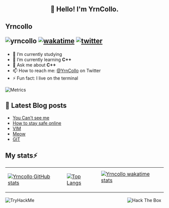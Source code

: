 <h2 align="center">👋 Hello! I'm YrnCollo.</h2>

## Yrncollo <p align="left"> <img src="https://komarev.com/ghpvc/?username=yrncollo" alt="yrncollo"/> [![wakatime](https://wakatime.com/badge/user/29b6af22-e962-46be-ba76-90205ebd51af.svg)](https://wakatime.com/@29b6af22-e962-46be-ba76-90205ebd51af) [![twitter](https://img.shields.io/twitter/follow/Yrn_Collo?label=followers&logo=twitter&color=%23007ec6&style=plastic)](https://twitter.com/Yrn_Collo)</p>
 
- 🔭 I’m currently studying
- 🌱 I’m currently learning **C++**
- 💬 Ask me about **C++**
- 📫 How to reach me: [@YrnCollo](https://twitter.com/Yrn_Collo) on Twitter
- ⚡ Fun fact: I live on the terminal

![Metrics](https://metrics.lecoq.io/yrncollo?template=classic&introduction=1&tweets=1&base=header%2C%20activity%2C%20community%2C%20repositories%2C%20metadata&base.indepth=false&base.hireable=false&base.skip=false&introduction=false&introduction.title=true&tweets=false&tweets.user=Yrn_Collo&tweets.attachments=false&tweets.limit=2&config.timezone=Africa%2FNairobi)
<!---
🔗 &nbsp;**Connect with me**
<a href="https://twitter.com/Yrn_Collo" target="blank"><img align="center" src="https://raw.githubusercontent.com/rahuldkjain/github-profile-readme-generator/master/src/images/icons/Social/twitter.svg" alt="gautamkrishnar" height="30" width="40" /></a>
<a href="https://linkedin.com/in/collins-ngeno" target="blank"><img align="center" src="https://raw.githubusercontent.com/rahuldkjain/github-profile-readme-generator/master/src/images/icons/Social/linked-in-alt.svg" alt="gautamkrishnar" height="30" width="40" /></a> -->

## 📖 Latest Blog posts
<!-- YRNCOLLO:START -->
- [You Can&#39;t see me](https://yrncollo.com/posts/you-cant-c-me/)
- [How to stay safe online](https://yrncollo.com/posts/online-safety/)
- [VIM](https://yrncollo.com/posts/Vim/)
- [Meow](https://yrncollo.com/posts/Meow/)
- [GIT](https://yrncollo.com/posts/git/)
<!-- YRNCOLLO:END -->

## My stats⚡ 
<table>
  <tr>
    <td>
        
[![Yrncollo GitHub stats](https://github-readme-stats.vercel.app/api?username=yrncollo&show_icons=true&theme=react&bg_color=0D1117&color=5BCDEC&line=5BCDEC&point=FFFFFF&hide_border=true&repo=github-readme-stats)](https://github.com/anuraghazra/github-readme-stats)
    </td>
    <td>
        
[![Top Langs](https://github-readme-stats.vercel.app/api/top-langs/?username=yrncollo&show_icons=true&theme=react&bg_color=0D1117&color=5BCDEC&line=5BCDEC&point=FFFFFF&hide_border=true)](https://github.com/anuraghazra/github-readme-stats)
    </td>
    <td> 
[![Yrncollo wakatime stats](https://github-readme-stats.vercel.app/api/wakatime/?&username=yrncollo&theme=react&bg_color=0D1117&color=5BCDEC&line=5BCDEC&point=FFFFFF&hide_border=true)](https://github.com/anuraghazra/github-readme-stats)       
 </td>
  </tr>
</table>

<img src="https://tryhackme-badges.s3.amazonaws.com/Yrncollo.png" alt="TryHackMe">&nbsp;&nbsp; &nbsp;&nbsp;  &nbsp;&nbsp;  &nbsp;&nbsp;  &nbsp;&nbsp;  &nbsp;&nbsp;  &nbsp;&nbsp;  &nbsp;&nbsp;  &nbsp;&nbsp;  &nbsp;&nbsp;  &nbsp;&nbsp;  &nbsp;&nbsp;  &nbsp;&nbsp;  &nbsp;&nbsp;  &nbsp;&nbsp;  &nbsp;&nbsp;  &nbsp;&nbsp;  &nbsp;&nbsp;  &nbsp;&nbsp;  &nbsp;&nbsp;  &nbsp;&nbsp;  &nbsp;&nbsp;  &nbsp;&nbsp;  &nbsp;&nbsp;  &nbsp;&nbsp; 
<img src="http://www.hackthebox.eu/badge/image/528308" alt="Hack The Box">
<!-- ![GitHub Activity Graph](https://activity-graph.herokuapp.com/graph?username=yrncollo&&bg_color=0D1117&color=5BCDEC&line=5BCDEC&point=FFFFFF&hide_border=true)-->
